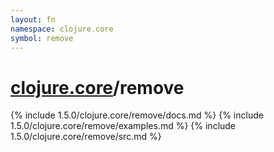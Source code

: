 ```yaml
---
layout: fn
namespace: clojure.core
symbol: remove
---
```


# [clojure.core](../)/remove

{% include 1.5.0/clojure.core/remove/docs.md %}
{% include 1.5.0/clojure.core/remove/examples.md %}
{% include 1.5.0/clojure.core/remove/src.md %}

